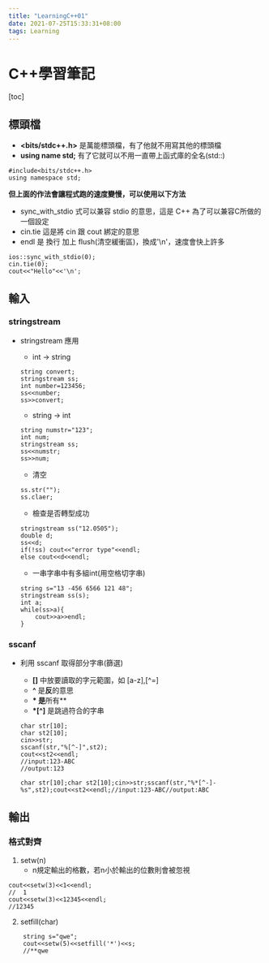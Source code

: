 ```yaml
---
title: "LearningC++01"
date: 2021-07-25T15:33:31+08:00
tags: Learning
---
```


# C++學習筆記

[toc]

## 標頭檔

* **<bits/stdc++.h>** 是萬能標頭檔，有了他就不用寫其他的標頭檔
* **using name std;** 有了它就可以不用一直帶上函式庫的全名(std::)

```c++=
#include<bits/stdc++.h>
using namespace std;
```

**但上面的作法會讓程式跑的速度變慢，可以使用以下方法**

* sync_with_stdio 式可以兼容 stdio 的意思，這是 C++ 為了可以兼容C所做的一個設定
* cin.tie 這是將 cin 跟 cout 綁定的意思
* endl 是 換行 加上 flush(清空緩衝區)，換成'\n'，速度會快上許多

```C++=
ios::sync_with_stdio(0);
cin.tie(0); 
cout<<"Hello"<<'\n';
```

## 輸入

### stringstream

* stringstream 應用

  * int -> string

  ```C++=
  string convert;
  stringstream ss;
  int number=123456;
  ss<<number;
  ss>>convert;
  ```

  * string -> int

  ```C++=
  string numstr="123";
  int num;
  stringstream ss;
  ss<<numstr;
  ss>>num;
  ```

  * 清空

  ```C++=
  ss.str("");
  ss.claer;
  ```

  * 檢查是否轉型成功

  ```C++=
  stringstream ss("12.0505");
  double d;
  ss<<d;
  if(!ss) cout<<"error type"<<endl;
  else cout<<d<<endl;
  ```

  * 一串字串中有多組int(用空格切字串)

  ```C++=
  string s="13 -456 6566 121 48";
  stringstream ss(s);
  int a;
  while(ss>a){
      cout>>a>>endl;
  }
  ```

### sscanf

* 利用 sscanf 取得部分字串(篩選)

  * **[]** 中放要讀取的字元範圍，如 [a-z],[^=]
  * **^** 是**反**的意思
  * **\* 是**所有**
  * **\*[^]** 是跳過符合的字串

  ```c++=
  char str[10];
  char st2[10];
  cin>>str;
  sscanf(str,"%[^-]",st2);
  cout<<st2<<endl;
  //input:123-ABC
  //output:123
  ```

  ```C++=
  char str[10];char st2[10];cin>>str;sscanf(str,"%*[^-]-%s",st2);cout<<st2<<endl;//input:123-ABC//output:ABC
  ```

## 輸出

### 格式對齊

1. setw(n)
   * n規定輸出的格數，若n小於輸出的位數則會被忽視

```C++=
cout<<setw(3)<<1<<endl;
//  1
cout<<setw(3)<<12345<<endl;
//12345
```

2. setfill(char)

```C++=
    string s="qwe";
    cout<<setw(5)<<setfill('*')<<s;
    //**qwe
```